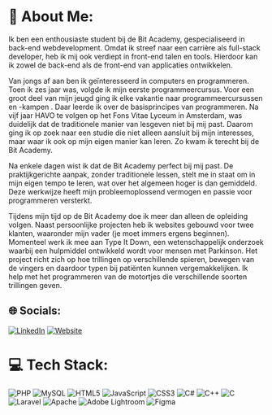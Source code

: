# 💫 About Me:

Ik ben een enthousiaste student bij de Bit Academy, gespecialiseerd in back-end webdevelopment. Omdat ik streef naar een carrière als full-stack developer, heb ik mij ook verdiept in front-end talen en tools. Hierdoor kan ik zowel de back-end als de front-end van applicaties ontwikkelen.

Van jongs af aan ben ik geïnteresseerd in computers en programmeren. Toen ik zes jaar was, volgde ik mijn eerste programmeercursus. Voor een groot deel van mijn jeugd ging ik elke vakantie naar programmeercursussen en -kampen . Daar leerde ik over de basisprincipes van programmeren. Na vijf jaar HAVO te volgen op het Fons Vitae Lyceum in Amsterdam, was duidelijk dat de traditionele manier van lesgeven niet bij mij past. Daarom ging ik op zoek naar een studie die niet alleen aansluit bij mijn interesses, maar waar ik ook op mijn eigen manier kan leren. Zo kwam ik terecht bij de Bit Academy.

Na enkele dagen wist ik dat de Bit Academy perfect bij mij past. De praktijkgerichte aanpak, zonder traditionele lessen, stelt me in staat om in mijn eigen tempo te leren, wat over het algemeen hoger is dan gemiddeld. Deze werkwijze heeft mijn probleemoplossend vermogen en passie voor programmeren versterkt.

Tijdens mijn tijd op de Bit Academy doe ik meer dan alleen de opleiding volgen. Naast persoonlijke projecten heb ik websites gebouwd voor twee klanten, waaronder mijn vader (je moet immers ergens beginnen). Momenteel werk ik mee aan Type It Down, een wetenschappelijk onderzoek waarbij een hulpmiddel ontwikkeld wordt voor mensen met Parkinson. Het project richt zich op hoe trillingen op verschillende spieren, bewegen van de vingers en daardoor typen bij patiënten kunnen vergemakkelijken. Ik help met het programmeren van de motortjes die verschillende soorten trillingen geven.

## 🌐 Socials:

[![LinkedIn](https://img.shields.io/badge/LinkedIn-%230077B5.svg?logo=linkedin&logoColor=white)](https://linkedin.com/in/https://www.linkedin.com/in/son-bram/) [![Website](https://img.shields.io/badge/Website-%2312100E.svg?logoColor=white)](https://vdburg.site/)


# 💻 Tech Stack:
![PHP](https://img.shields.io/badge/php-%23777BB4.svg?style=for-the-badge&logo=php&logoColor=white) ![MySQL](https://img.shields.io/badge/mysql-4479A1.svg?style=for-the-badge&logo=mysql&logoColor=white) ![HTML5](https://img.shields.io/badge/html5-%23E34F26.svg?style=for-the-badge&logo=html5&logoColor=white) ![JavaScript](https://img.shields.io/badge/javascript-%23323330.svg?style=for-the-badge&logo=javascript&logoColor=%23F7DF1E) ![CSS3](https://img.shields.io/badge/css3-%231572B6.svg?style=for-the-badge&logo=css3&logoColor=white) ![C#](https://img.shields.io/badge/c%23-%23239120.svg?style=for-the-badge&logo=csharp&logoColor=white) ![C++](https://img.shields.io/badge/c++-%2300599C.svg?style=for-the-badge&logo=c%2B%2B&logoColor=white) ![C](https://img.shields.io/badge/c-%2300599C.svg?style=for-the-badge&logo=c&logoColor=white) ![Laravel](https://img.shields.io/badge/laravel-%23FF2D20.svg?style=for-the-badge&logo=laravel&logoColor=white) ![Apache](https://img.shields.io/badge/apache-%23D42029.svg?style=for-the-badge&logo=apache&logoColor=white) ![Adobe Lightroom](https://img.shields.io/badge/Adobe%20Lightroom-31A8FF.svg?style=for-the-badge&logo=Adobe%20Lightroom&logoColor=white) ![Figma](https://img.shields.io/badge/figma-%23F24E1E.svg?style=for-the-badge&logo=figma&logoColor=white)
